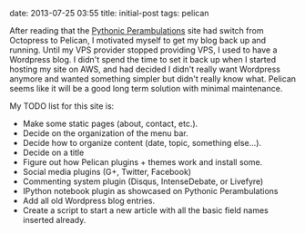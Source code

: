 date: 2013-07-25 03:55
title: initial-post
tags: pelican

After reading that the [Pythonic Perambulations](http://jakevdp.github.io) site
had switch from Octopress to Pelican, I motivated myself to get my blog back up
and running. Until my VPS provider stopped providing VPS, I used to have a
Wordpress blog. I didn't spend the time to set it back up when I started
hosting my site on AWS, and had decided I didn't really want Wordpress anymore
and wanted something simpler but didn't really know what. Pelican seems like it
will be a good long term solution with minimal maintenance.

My TODO list for this site is:

* Make some static pages (about, contact, etc.).
* Decide on the organization of the menu bar.
* Decide how to organize content (date, topic, something else...).
* Decide on a title
* Figure out how Pelican plugins + themes work and install some.
* Social media plugins (G+, Twitter, Facebook)
* Commenting system plugin (Disqus, IntenseDebate, or Livefyre)
* IPython notebook plugin as showcased on Pythonic Perambulations
* Add all old Wordpress blog entries.
* Create a script to start a new article with all the basic field names
  inserted already.

